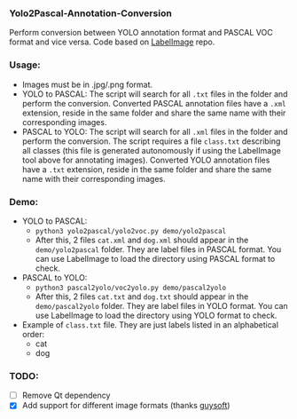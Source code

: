 ### Yolo2Pascal-Annotation-Conversion

Perform conversion between YOLO annotation format and PASCAL VOC format and vice versa. Code based on [LabelImage](https://github.com/tzutalin/labelImg) repo. 

### Usage:
- Images must be in .jpg/.png format.
- YOLO to PASCAL: The script will search for all `.txt` files in the folder and perform the conversion. Converted PASCAL annotation files have a `.xml` extension, reside in the same folder and share the same name with their corresponding images.
- PASCAL to YOLO: The script will search for all `.xml` files in the folder and perform the conversion. The script requires a file `class.txt` describing all classes (this file is generated autonomously if using the LabelImage tool above for annotating images). Converted YOLO annotation files have a `.txt` extension, reside in the same folder and share the same name with their corresponding images.
### Demo:
 - YOLO to PASCAL:
   - ```python3 yolo2pascal/yolo2voc.py demo/yolo2pascal```
   - After this, 2 files `cat.xml` and `dog.xml` should appear in the `demo/yolo2pascal` folder. They are label files in PASCAL format. You can use LabelImage to load the directory using PASCAL format to check.
 - PASCAL to YOLO:
   - ```python3 pascal2yolo/voc2yolo.py demo/pascal2yolo```
   - After this, 2 files `cat.txt` and `dog.txt` should appear in the `demo/pascal2yolo` folder. They are label files in YOLO format. You can use LabelImage to load the directory using YOLO format to check. 
 - Example of `class.txt` file. They are just labels listed in an alphabetical order:
    - cat
    - dog

### TODO:
- [ ] Remove Qt dependency
- [x] Add support for different image formats (thanks [guysoft](https://github.com/guysoft/guysoft))
